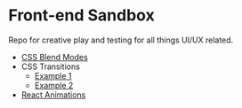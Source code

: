 # Front-end Sandbox
Repo for creative play and testing for all things UI/UX related.

* [CSS Blend Modes](https://yenly.github.io/fe_sandbox/css_blend_modes/)
* CSS Transitions
  * [Example 1](https://yenly.github.io/fe_sandbox/css_trans/)
  * [Example 2](https://yenly.github.io/fe_sandbox/css_trans/index2.html)
* [React Animations](https://yenly.github.io/fe_sandbox/react_animations/)
